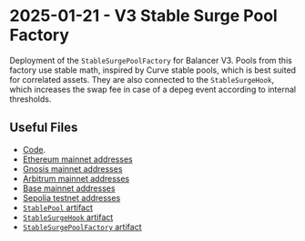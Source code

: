 # 2025-01-21 - V3 Stable Surge Pool Factory

Deployment of the `StableSurgePoolFactory` for Balancer V3.
Pools from this factory use stable math, inspired by Curve stable pools, which is best suited for correlated assets.
They are also connected to the `StableSurgeHook`, which increases the swap fee in case of a depeg event according to internal thresholds.

## Useful Files

- [Code](https://github.com/balancer/balancer-v3-monorepo/commit/767a6a137be78bf7b6bb67b8ff423f53ef60939c).
- [Ethereum mainnet addresses](./output/mainnet.json)
- [Gnosis mainnet addresses](./output/gnosis.json)
- [Arbitrum mainnet addresses](./output/arbitrum.json)
- [Base mainnet addresses](./output/base.json)
- [Sepolia testnet addresses](./output/sepolia.json)
- [`StablePool` artifact](./artifact/StablePool.json)
- [`StableSurgeHook` artifact](./artifact/StableSurgeHook.json)
- [`StableSurgePoolFactory` artifact](./artifact/StableSurgePoolFactory.json)
